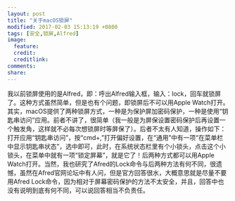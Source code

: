 ```yaml
---
layout: post
title: "关于macOS锁屏"
modified: 2017-02-03 15:13:19 +0800
tags: [安全,锁屏,Alfred]
image:
  feature: 
  credit: 
  creditlink: 
comments: 
share: 
---
```


我以前锁屏使用的是Alfred，即：呼出Alfred输入框，输入：lock，回车就锁屏了。这种方式虽然简单，但是也有个问题，即锁屏后不可以用Apple Watch打开。其实，macOS提供了两种锁屏方式，一种是为保护屏加密码保护，一种是使用“钥匙串访问”应用。前者不讲了，很简单（我一般是为屏保设置密码保护后再设置一个触发角，这样就不必每次想锁屏时等屏保了）。后者不太有人知道，操作如下：打开应用“钥匙串访问”，按“cmd+,”打开偏好设置，在“通用”中有一项“在菜单栏中显示钥匙串状态”，选中即可，此时，在系统状态栏里有个小锁头，点击这个小锁头，在菜单中就有一项“锁定屏幕”，就是它了！后两种方式都可以用Apple Watch打开。当然，我也研究了Afred的Lock命令与后两种方法有何不同，很遗憾，虽然在Afred官网论坛中有人问，但是官方回答很水，大概意思就是尽量不要用Afred Lock命令，因为相对于屏幕密码保护的方法不太安全，并且，回答中也没有说明到底有何不同，可以说回答相当不负责任。